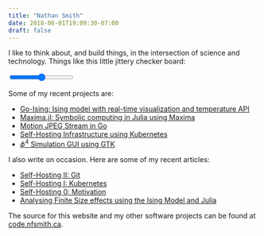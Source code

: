 ```yaml
---
title: "Nathan Smith"
date: 2018-06-01T19:09:30-07:00
draft: false
---
```


I like to think about, and build things, in the intersection of science and 
technology. Things like this little jittery checker board:

<div class="center">
	<canvas id="canvas" width="512" height="512"></canvas>
	<input type="range" min="0" max="100" value="50" class="slider" id="range">
</div>

Some of my recent projects are:

 - [Go-Ising: Ising model with real-time visualization and temperature API](https://code.nfsmith.ca/nsmith/go-ising)
 - [Maxima.jl: Symbolic computing in Julia using Maxima](https://github.com/nsmith5/maxima.jl)
 - [Motion JPEG Stream in Go](https://code.nfsmith.ca/nsmith/mjpeg)
 - [Self-Hosting Infrastructure using Kubernetes](https://code.nfsmith.ca/nsmith/kubernetes-resources)
 - [$\phi^4$ Simulation GUI using GTK](https://github.com/nsmith5/Model-A-Simulation)

I also write on occasion. Here are some of my recent articles:

- [Self-Hosting II: Git](/articles/self-hosting-part-2/)
- [Self-Hosting I: Kubernetes](/articles/self-hosting-part-1/)
- [Self-Hosting 0: Motivation](/articles/self-hosting-part-0/)
- [Analysing Finite Size effects using the Ising Model and Julia](/articles/ising-finite-size/)

The source for this website and my other software projects can be found at 
[code.nfsmith.ca](https://code.nfsmith.ca).
